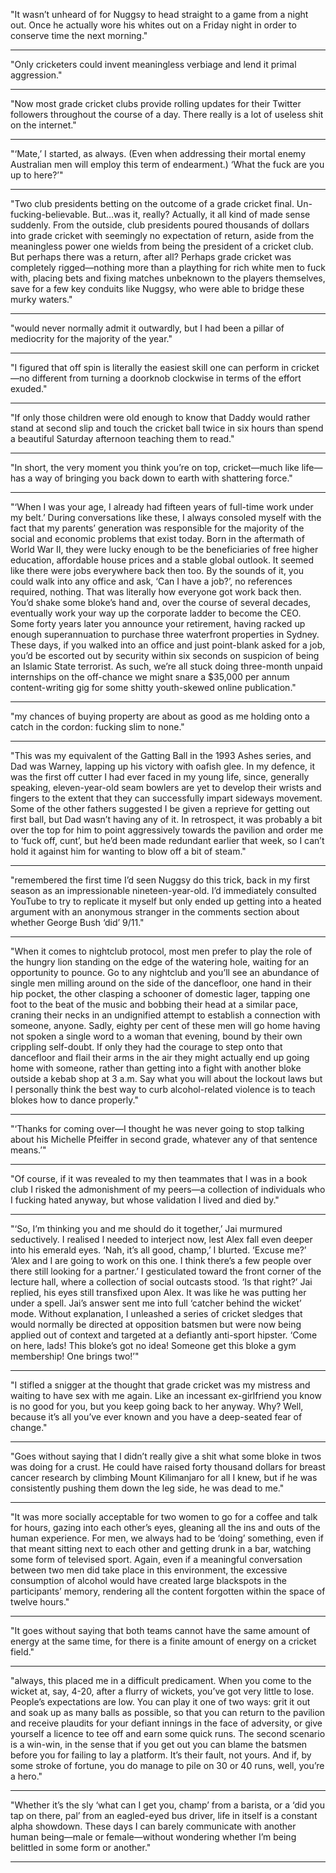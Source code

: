 
"It wasn’t unheard of for Nuggsy to head straight to a game from a night out. Once he actually wore his whites out on a Friday night in order to conserve time the next morning."

---------

"Only cricketers could invent meaningless verbiage and lend it primal aggression."

---------

"Now most grade cricket clubs provide rolling updates for their Twitter followers throughout the course of a day. There really is a lot of useless shit on the internet."

---------

"‘Mate,’ I started, as always. (Even when addressing their mortal enemy Australian men will employ this term of endearment.) ‘What the fuck are you up to here?’"

---------

"Two club presidents betting on the outcome of a grade cricket final. Un-fucking-believable. But…was it, really? Actually, it all kind of made sense suddenly. From the outside, club presidents poured thousands of dollars into grade cricket with seemingly no expectation of return, aside from the meaningless power one wields from being the president of a cricket club. But perhaps there was a return, after all? Perhaps grade cricket was completely rigged—nothing more than a plaything for rich white men to fuck with, placing bets and fixing matches unbeknown to the players themselves, save for a few key conduits like Nuggsy, who were able to bridge these murky waters."

---------

"would never normally admit it outwardly, but I had been a pillar of mediocrity for the majority of the year."

---------

"I figured that off spin is literally the easiest skill one can perform in cricket—no different from turning a doorknob clockwise in terms of the effort exuded."

---------

"If only those children were old enough to know that Daddy would rather stand at second slip and touch the cricket ball twice in six hours than spend a beautiful Saturday afternoon teaching them to read."

---------

"In short, the very moment you think you’re on top, cricket—much like life—has a way of bringing you back down to earth with shattering force."

---------

"‘When I was your age, I already had fifteen years of full-time work under my belt.’ During conversations like these, I always consoled myself with the fact that my parents’ generation was responsible for the majority of the social and economic problems that exist today. Born in the aftermath of World War II, they were lucky enough to be the beneficiaries of free higher education, affordable house prices and a stable global outlook. It seemed like there were jobs everywhere back then too. By the sounds of it, you could walk into any office and ask, ‘Can I have a job?’, no references required, nothing. That was literally how everyone got work back then. You’d shake some bloke’s hand and, over the course of several decades, eventually work your way up the corporate ladder to become the CEO. Some forty years later you announce your retirement, having racked up enough superannuation to purchase three waterfront properties in Sydney. These days, if you walked into an office and just point-blank asked for a job, you’d be escorted out by security within six seconds on suspicion of being an Islamic State terrorist. As such, we’re all stuck doing three-month unpaid internships on the off-chance we might snare a $35,000 per annum content-writing gig for some shitty youth-skewed online publication."

---------

"my chances of buying property are about as good as me holding onto a catch in the cordon: fucking slim to none."

---------

"This was my equivalent of the Gatting Ball in the 1993 Ashes series, and Dad was Warney, lapping up his victory with oafish glee. In my defence, it was the first off cutter I had ever faced in my young life, since, generally speaking, eleven-year-old seam bowlers are yet to develop their wrists and fingers to the extent that they can successfully impart sideways movement. Some of the other fathers suggested I be given a reprieve for getting out first ball, but Dad wasn’t having any of it. In retrospect, it was probably a bit over the top for him to point aggressively towards the pavilion and order me to ‘fuck off, cunt’, but he’d been made redundant earlier that week, so I can’t hold it against him for wanting to blow off a bit of steam."

---------

"remembered the first time I’d seen Nuggsy do this trick, back in my first season as an impressionable nineteen-year-old. I’d immediately consulted YouTube to try to replicate it myself but only ended up getting into a heated argument with an anonymous stranger in the comments section about whether George Bush ‘did’ 9/11."

---------

"When it comes to nightclub protocol, most men prefer to play the role of the hungry lion standing on the edge of the watering hole, waiting for an opportunity to pounce. Go to any nightclub and you’ll see an abundance of single men milling around on the side of the dancefloor, one hand in their hip pocket, the other clasping a schooner of domestic lager, tapping one foot to the beat of the music and bobbing their head at a similar pace, craning their necks in an undignified attempt to establish a connection with someone, anyone. Sadly, eighty per cent of these men will go home having not spoken a single word to a woman that evening, bound by their own crippling self-doubt. If only they had the courage to step onto that dancefloor and flail their arms in the air they might actually end up going home with someone, rather than getting into a fight with another bloke outside a kebab shop at 3 a.m. Say what you will about the lockout laws but I personally think the best way to curb alcohol-related violence is to teach blokes how to dance properly."

---------

"‘Thanks for coming over—I thought he was never going to stop talking about his Michelle Pfeiffer in second grade, whatever any of that sentence means.’"

---------

"Of course, if it was revealed to my then teammates that I was in a book club I risked the admonishment of my peers—a collection of individuals who I fucking hated anyway, but whose validation I lived and died by."

---------

"‘So, I’m thinking you and me should do it together,’ Jai murmured seductively. I realised I needed to interject now, lest Alex fall even deeper into his emerald eyes. ‘Nah, it’s all good, champ,’ I blurted. ‘Excuse me?’ ‘Alex and I are going to work on this one. I think there’s a few people over there still looking for a partner.’ I gesticulated toward the front corner of the lecture hall, where a collection of social outcasts stood. ‘Is that right?’ Jai replied, his eyes still transfixed upon Alex. It was like he was putting her under a spell. Jai’s answer sent me into full ‘catcher behind the wicket’ mode. Without explanation, I unleashed a series of cricket sledges that would normally be directed at opposition batsmen but were now being applied out of context and targeted at a defiantly anti-sport hipster. ‘Come on here, lads! This bloke’s got no idea! Someone get this bloke a gym membership! One brings two!’"

---------

"I stifled a snigger at the thought that grade cricket was my mistress and waiting to have sex with me again. Like an incessant ex-girlfriend you know is no good for you, but you keep going back to her anyway. Why? Well, because it’s all you’ve ever known and you have a deep-seated fear of change."

---------

"Goes without saying that I didn’t really give a shit what some bloke in twos was doing for a crust. He could have raised forty thousand dollars for breast cancer research by climbing Mount Kilimanjaro for all I knew, but if he was consistently pushing them down the leg side, he was dead to me."

---------

"It was more socially acceptable for two women to go for a coffee and talk for hours, gazing into each other’s eyes, gleaning all the ins and outs of the human experience. For men, we always had to be ‘doing’ something, even if that meant sitting next to each other and getting drunk in a bar, watching some form of televised sport. Again, even if a meaningful conversation between two men did take place in this environment, the excessive consumption of alcohol would have created large blackspots in the participants’ memory, rendering all the content forgotten within the space of twelve hours."

---------

"It goes without saying that both teams cannot have the same amount of energy at the same time, for there is a finite amount of energy on a cricket field."

---------

"always, this placed me in a difficult predicament. When you come to the wicket at, say, 4-20, after a flurry of wickets, you’ve got very little to lose. People’s expectations are low. You can play it one of two ways: grit it out and soak up as many balls as possible, so that you can return to the pavilion and receive plaudits for your defiant innings in the face of adversity, or give yourself a licence to tee off and earn some quick runs. The second scenario is a win-win, in the sense that if you get out you can blame the batsmen before you for failing to lay a platform. It’s their fault, not yours. And if, by some stroke of fortune, you do manage to pile on 30 or 40 runs, well, you’re a hero."

---------

"Whether it’s the sly ‘what can I get you, champ’ from a barista, or a ‘did you tap on there, pal’ from an eagled-eyed bus driver, life in itself is a constant alpha showdown. These days I can barely communicate with another human being—male or female—without wondering whether I’m being belittled in some form or another."

---------
